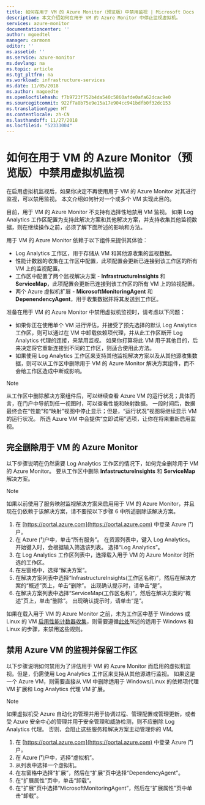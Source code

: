 ```yaml
---
title: 如何在用于 VM 的 Azure Monitor（预览版）中禁用监视 | Microsoft Docs
description: 本文介绍如何在用于 VM 的 Azure Monitor 中停止监视虚拟机。
services: azure-monitor
documentationcenter: ''
author: mgoedtel
manager: carmonm
editor: ''
ms.assetid: ''
ms.service: azure-monitor
ms.devlang: na
ms.topic: article
ms.tgt_pltfrm: na
ms.workload: infrastructure-services
ms.date: 11/05/2018
ms.author: magoedte
ms.openlocfilehash: f7b9723f752b4da540c5860afde0afa62dcac9e0
ms.sourcegitcommit: 922f7a8b75e9e15a17e904cc941bdfb0f32dc153
ms.translationtype: HT
ms.contentlocale: zh-CN
ms.lasthandoff: 11/27/2018
ms.locfileid: "52333004"
---
```

# <a name="how-to-disable-monitoring-of-your-virtual-machines-with-azure-monitor-for-vms-preview"></a>如何在用于 VM 的 Azure Monitor（预览版）中禁用虚拟机监视

在启用虚拟机监视后，如果你决定不再使用用于 VM 的 Azure Monitor 对其进行监视，可以禁用监视。 本文介绍如何针对一个或多个 VM 实现此目的。  

目前，用于 VM 的 Azure Monitor 不支持有选择性地禁用 VM 监视。 如果 Log Analytics 工作区配置为支持此解决方案和其他解决方案，并支持收集其他监视数据，则在继续操作之前，必须了解下面所述的影响和方法。

用于 VM 的 Azure Monitor 依赖于以下组件来提供其体验：

* Log Analytics 工作区，用于存储从 VM 和其他源收集的监视数据。
* 性能计数器的收集在工作区中配置，此项配置会更新已连接到该工作区的所有 VM 上的监视配置。
* 工作区中配置了两个监视解决方案 - **InfrastructureInsights** 和 **ServiceMap**，此项配置会更新已连接到该工作区的所有 VM 上的监视配置。
* 两个 Azure 虚拟机扩展 - **MicrosoftMonitoringAgent** 和 **DepenendencyAgent**，用于收集数据并将其发送到工作区。

准备在用于 VM 的 Azure Monitor 中禁用虚拟机监视时，请考虑以下问题：

* 如果你正在使用单个 VM 进行评估，并接受了预先选择的默认 Log Analytics 工作区，则可以通过在 VM 中卸载依赖项代理，并从此工作区断开 Log Analytics 代理的连接，来禁用监视。 如果你打算将此 VM 用于其他目的，后来决定将它重新连接到不同的工作区，则适合使用此方法。
* 如果使用 Log Analytics 工作区来支持其他监视解决方案以及从其他源收集数据，则可以从工作区中删除用于 VM 的 Azure Monitor 解决方案组件，而不会给工作区造成中断或影响。  

>[!NOTE]
> 从工作区中删除解决方案组件后，可以继续查看 Azure VM 的运行状况；具体而言，在门户中导航到任一视图时，可以查看性能和映射数据。 一段时间后，数据最终会在“性能”和“映射”视图中停止显示；但是，“运行状况”视图将继续显示 VM 的运行状况。 所选 Azure VM 中会提供“立即试用”选项，让你在将来重新启用监视。  

## <a name="complete-removal-of-azure-monitor-for-vms"></a>完全删除用于 VM 的 Azure Monitor

以下步骤说明在仍然需要 Log Analytics 工作区的情况下，如何完全删除用于 VM 的 Azure Monitor。 要从工作区中删除 **InfastructureInsights** 和 **ServiceMap** 解决方案。  

>[!NOTE]
>如果以前使用了服务映射监视解决方案来启用用于 VM 的 Azure Monitor，并且现在仍依赖于该解决方案，请不要按以下步骤 6 中所述删除该解决方案。  
>

1. 在 [https://portal.azure.com](https://portal.azure.com) 中登录 Azure 门户。
2. 在 Azure 门户中，单击“所有服务”。 在资源列表中，键入 Log Analytics。 开始键入时，会根据输入筛选该列表。 选择“Log Analytics”。
3. 在 Log Analytics 工作区列表中，选择载入用于 VM 的 Azure Monitor 时所选的工作区。
4. 在左窗格中，选择“解决方案”。  
5. 在解决方案列表中选择“InfrastructureInsights(工作区名称)”，然后在解决方案的“概述”页上，单击“删除”。  出现确认提示时，请单击“是”。  
6. 在解决方案列表中选择“ServiceMap(工作区名称)”，然后在解决方案的“概述”页上，单击“删除”。  出现确认提示时，请单击“是”。  

如果在载入用于 VM 的 Azure Monitor 之前，未为工作区中基于 Windows 或 Linux 的 VM [启用性能计数器收集](vminsights-onboard.md?toc=/azure/azure-monitor/toc.json#performance-counters-enabled)，则需要遵循[此处](../../azure-monitor/platform/data-sources-performance-counters.md?toc=/azure/azure-monitor/toc.json#configuring-performance-counters)所述的适用于 Windows 和 Linux 的步骤，来禁用这些规则。

## <a name="disable-monitoring-for-an-azure-vm-and-retain-workspace"></a>禁用 Azure VM 的监视并保留工作区  

以下步骤说明如何禁用为了评估用于 VM 的 Azure Monitor 而启用的虚拟机监视。但是，仍需使用 Log Analytics 工作区来支持从其他源进行监视。 如果这是一个 Azure VM，则需要直接从 VM 中删除适用于 Windows/Linux 的依赖项代理 VM 扩展和 Log Analytics 代理 VM 扩展。 

>[!NOTE]
>如果虚拟机受 Azure 自动化的管理并用于协调过程、管理配置或管理更新，或者受 Azure 安全中心的管理并用于安全管理和威胁检测，则不应删除 Log Analytics 代理。 否则，会阻止这些服务和解决方案主动管理你的 VM。 

1. 在 [https://portal.azure.com](https://portal.azure.com) 中登录 Azure 门户。 
2. 在 Azure 门户中，选择“虚拟机”。 
3. 从列表中选择一个虚拟机。 
4. 在左窗格中选择“扩展”，然后在“扩展”页中选择“DependencyAgent”。
5. 在“扩展属性”页中，单击“卸载”。
6. 在“扩展”页中选择“MicrosoftMonitoringAgent”，然后在“扩展属性”页中单击“卸载”。  
